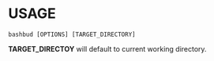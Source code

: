 # USAGE

`bashbud [OPTIONS] [TARGET_DIRECTORY]`  

**TARGET_DIRECTOY** will default to current
working directory.  

